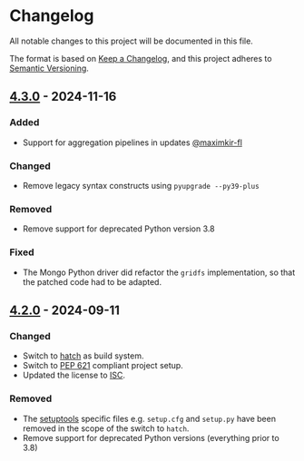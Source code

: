 # Changelog
All notable changes to this project will be documented in this file.

The format is based on [Keep a Changelog](https://keepachangelog.com/en/1.0.0/),
and this project adheres to [Semantic Versioning](https://semver.org/spec/v2.0.0.html).

## [4.3.0] - 2024-11-16
### Added
- Support for aggregation pipelines in updates [@maximkir-fl](https://github.com/maximkir-fl)

### Changed
- Remove legacy syntax constructs using `pyupgrade --py39-plus`

### Removed
- Remove support for deprecated Python version 3.8

### Fixed
- The Mongo Python driver did refactor the `gridfs` implementation, so that the patched code had to
  be adapted.

## [4.2.0] - 2024-09-11
### Changed
- Switch to [hatch](https://hatch.pypa.io) as build system.
- Switch to [PEP 621](https://peps.python.org/pep-0621/) compliant project setup.
- Updated the license to [ISC](https://en.wikipedia.org/wiki/ISC_license).

### Removed
- The [setuptools](https://setuptools.pypa.io) specific files e.g. `setup.cfg` and `setup.py` have
  been removed in the scope of the switch to `hatch`.
- Remove support for deprecated Python versions (everything prior to 3.8)


[4.3.0]: https://github.com/mongomock/mongomock/compare/4.2.0...4.3.0
[4.2.0]: https://github.com/mongomock/mongomock/compare/4.1.3...4.2.0
